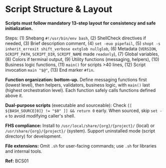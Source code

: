 # Script Structure & Layout

**Scripts must follow mandatory 13-step layout for consistency and safe initialization.**

Steps: (1) Shebang `#!/usr/bin/env bash`, (2) ShellCheck directives if needed, (3) Brief description comment, (4) `set -euo pipefail`, (5) `shopt -s inherit_errexit shift_verbose extglob nullglob`, (6) Metadata (`VERSION`, `SCRIPT_PATH`, `SCRIPT_DIR`, `SCRIPT_NAME` made `readonly`), (7) Global variables, (8) Colors if terminal output, (9) Utility functions (messaging, helpers), (10) Business logic functions, (11) `main()` for scripts >40 lines, (12) Script invocation `main "$@"`, (13) End marker `#fin`.

**Function organization: bottom-up.** Define messaging functions first (lowest level), then helpers, validators, business logic, with `main()` last (highest orchestration level). Each function safely calls functions defined above it.

**Dual-purpose scripts** (executable and sourceable): Check `[[ ${BASH_SOURCE[0]} != "$0" ]] && return 0` early. When sourced, skip `set -e` to avoid modifying caller's shell.

**FHS compliance:** Install to `/usr/local/share/{org}/{project}/` (local) or `/usr/share/{org}/{project}/` (system). Support uninstalled mode (script directory) for development.

**File extensions:** Omit `.sh` for user-facing commands; use `.sh` for libraries and internal tools.

**Ref:** BCS01

